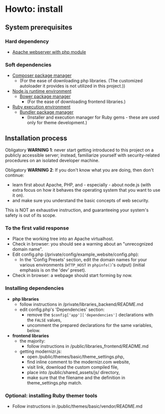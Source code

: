 # Howto: install


## System prerequisites

### Hard dependency

- [Apache webserver with php module][amp]

### Soft dependencies

- [Composer package manager][composer]
  - (For the ease of downloading php libraries. (The customized autoloader it
    provides is not utilized in this project.))
- [Node.js runtime environment][nodejs]
  - [Bower package manager][bower]
      - (For the ease of downloading frontend libraries.)
- [Ruby execution environment][ruby]
  - [Bundler package manager][bundler]
      - (Installer and execution manager for Ruby gems - these are used only for theme
        development.)


## Installation process

Obligatory **WARNING 1**: never start getting introduced to this project on
a publicly accessible server; instead, familiarize yourself with
security-related procedures on an isolated developer machine.

Obligatory **WARNING 2**: If you don't know what you are doing, then don't
continue:
- learn first about Apache, PHP, and - especially - about node.js (with extra
  focus on how it behaves the operating system that you want to use it on).
- and make sure you understand the basic concepts of web security.

This is NOT an exhaustive instruction, and guaranteeing your system's safety is
out of its scope.

### To the first valid response

- Place the working tree into an Apache virtualhost.
- Check in browser: you should see a warning about an
  "unrecognized domain name".
- Edit config.php (/private/config/example_website/config.php):
  - In the 'Config Presets' section, edit the domain names for your various
    environments (`HTTP_HOST` in `phpinfo()`'s output) (initial emphasis is on
    the 'dev' preset).
- Check in browser: a webpage should start forming by now.

### Installing dependencies

- **php libraries**
  - follow instructions in /private/libraries_backend/README.md
  - edit config.php's 'Dependencies' section:
      - remove the `$config['app']['dependencies']` declarations with the
        `FALSE` values,
      - uncomment the prepared declarations for the same variables, below.
- **frontend libraries**
  - the majority:
      - follow instructions in /public/libraries_frontend/README.md
  - getting modernizr.js:
      - open /public/themes/basic/theme_settings.php,
      - find inline comment to the modernizr.com website,
      - visit link, download the custom compiled file,
      - place into /public/shared_assets/js/ directory,
      - make sure that the filename and the definition in theme_settings.php
        match.

### Optional: installing Ruby themer tools

- Follow instructions in /public/themes/basic/vendor/README.md


[amp]: https://www.apachefriends.org/
[composer]: https://getcomposer.org/
[nodejs]: http://nodejs.org/
[bower]: http://bower.io/
[ruby]: https://www.ruby-lang.org/en/downloads/
[bundler]: http://bundler.io/
